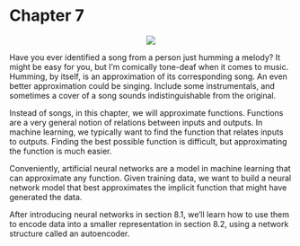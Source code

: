 # Chapter 7

<p align="center"><a href="http://tensorflowbook.com" target="_blank"><img src="http://i.imgur.com/sBoP8cg.png"/></a></p>


Have you ever identified a song from a person just humming a melody? It might be easy for you, but I’m comically tone-deaf when it comes to music. Humming, by itself, is an approximation of its corresponding song. An even better approximation could be singing. Include some instrumentals, and sometimes a cover of a song sounds indistinguishable from the original.

Instead of songs, in this chapter, we will approximate functions. Functions are a very general notion of relations between inputs and outputs. In machine learning, we typically want to find the function that relates inputs to outputs. Finding the best possible function is difficult, but approximating the function is much easier.

Conveniently, artificial neural networks are a model in machine learning that can approximate any function. Given training data, we want to build a neural network model that best approximates the implicit function that might have generated the data.

After introducing neural networks in section 8.1, we’ll learn how to use them to encode data into a smaller representation in section 8.2, using a network structure called an autoencoder. 
